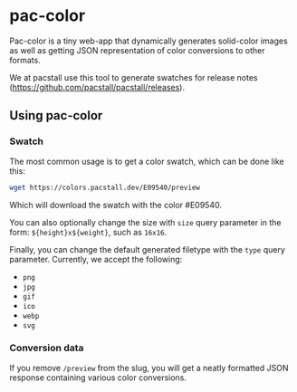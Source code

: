 # pac-color

Pac-color is a tiny web-app that dynamically generates solid-color images as well as getting JSON representation of color conversions to other formats.

We at pacstall use this tool to generate swatches for release notes (<https://github.com/pacstall/pacstall/releases>).

## Using pac-color

### Swatch

The most common usage is to get a color swatch, which can be done like this:

```bash
wget https://colors.pacstall.dev/E09540/preview
```

Which will download the swatch with the color #E09540.

You can also optionally change the size with `size` query parameter in the form: `${height}x${weight}`, such as `16x16`.

Finally, you can change the default generated filetype with the `type` query parameter. Currently, we accept the following:

* `png`
* `jpg`
* `gif`
* `ico`
* `webp`
* `svg`

### Conversion data

If you remove `/preview` from the slug, you will get a neatly formatted JSON response containing various color conversions.
